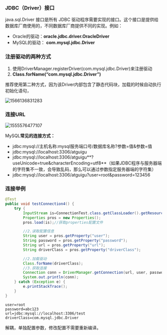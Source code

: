 ### JDBC（Driver）接口

java.sql.Driver 接口是所有 JDBC 驱动程序需要实现的接口。这个接口是提供给数据库厂商使用的，不同数据库厂商提供不同的实现。例如：

- Oracle的驱动：**oracle.jdbc.driver.OracleDriver**
- MySQL的驱动： **com.mysql.jdbc.Driver**

### 注册驱动的两种方式

1. 使用DriverManager.registerDriver(com.mysql.jdbc.Driver)来注册驱动
2. **Class.forName(“com.mysql.jdbc.Driver”)**

推荐使用第二种方式，因为该Driver内部包含了静态代码块，加载的时候自动执行初始化语句，

![1566136831283](https://imagebag.oss-cn-chengdu.aliyuncs.com/img/1566136831283.png)

### 连接URL

![1555576477107](https://imagebag.oss-cn-chengdu.aliyuncs.com/img/1555576477107.png)

MySQL**常见的连接方式：**

- jdbc:mysql://主机名称:mysql服务端口号/数据库名称?参数=值&参数=值
- jdbc:mysql://localhost:3306/atguigu
- jdbc:mysql://localhost:3306/atguigu**?useUnicode=true&characterEncoding=utf8**（如果JDBC程序与服务器端的字符集不一致，会导致乱码，那么可以通过参数指定服务器端的字符集）
- jdbc:mysql://localhost:3306/atguigu?user=root&password=123456

### 连接举例

```java
@Test
public void testConnection4() {
    try {
        InputStream is=ConnectionTest.class.getClassLoader().getResourceAsStream("jdbc.properties");
        Properties pros = new Properties();
        pros.load(is);//获取properties配置文件

        //2.读取配置信息
        String user = pros.getProperty("user");
        String password = pros.getProperty("password");
        String url = pros.getProperty("url");
        String driverClass = pros.getProperty("driverClass");

        //2.加载驱动
        Class.forName(driverClass);
        //3.获取连接
        Connection conn = DriverManager.getConnection(url, user, password);
        System.out.println(conn);
    } catch (Exception e) {
        e.printStackTrace();
    }
}
```

```properties
user=root
password=abc123
url=jdbc:mysql://localhost:3306/test
driverClass=com.mysql.jdbc.Driver
```

解耦，单独配置参数，修改配置不需要重新编译。
